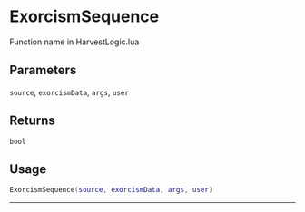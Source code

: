 # ExorcismSequence
Function name in HarvestLogic.lua
## Parameters
`source`, `exorcismData`, `args`, `user`
## Returns
`bool`
## Usage
```lua
ExorcismSequence(source, exorcismData, args, user)
```
---
